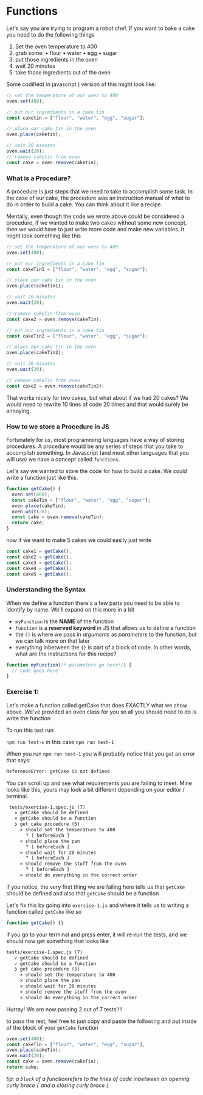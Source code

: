 # Functions

Let's say you are trying to program a robot chef. If you want to bake a cake you need to do the following things

1. Set the oven temperature to 400
2. grab some:
   • flour
   • water
   • egg
   • sugar
3. put those ingredients in the oven
4. wait 20 minutes
5. take those ingredients out of the oven

Some codified( in javascript ) version of this might look like:

```js
// set the temperature of our oven to 400
oven.set(400);

// put our ingredients in a cake tin
const caketin = ["flour", "water", "egg", "sugar"];

// place our cake tin in the oven
oven.place(caketin);

// wait 20 minutes
oven.wait(20);
// remove caketin from oven
const cake = oven.remove(caketin);
```

### What is a Procedure?

A procedure is just steps that we need to take to accomplish some task. In the case of our cake, the procedure was an instruction manual of what to do in order to build a cake. You can think about it like a recipe.

Mentally, even though the code we wrote above could be considered a procedure, if we wanted to make two cakes without some new concept, then we would have to just write more code and make new variables. It might look something like this

```js
// set the temperature of our oven to 400
oven.set(400);

// put our ingredients in a cake tin
const cakeTin1 = ["flour", "water", "egg", "sugar"];

// place our cake tin in the oven
oven.place(cakeTin1);

// wait 20 minutes
oven.wait(20);

// remove cakeTin from oven
const cake2 = oven.remove(cakeTin);

// put our ingredients in a cake tin
const cakeTin2 = ["flour", "water", "egg", "sugar"];

// place our cake tin in the oven
oven.place(cakeTin2);

// wait 20 minutes
oven.wait(20);

// remove cakeTin from oven
const cake2 = oven.remove(cakeTin2);
```

That works nicely for two cakes, but what about if we had 20 cakes? We would need to rewrite 10 lines of code 20 times and that would surely be annoying.

### How to we store a Procedure in JS

Fortunately for us, most programming languages have a way of storing procedures. A procedure would be any series of steps that you take to accomplish something. In Javascript (and most other languages that you will use) we have a concept called `functions`.

Let's say we wanted to store the code for how to build a cake. We could write a function just like this.

```js
function getCake() {
  oven.set(400);
  const cakeTin = ["flour", "water", "egg", "sugar"];
  oven.place(cakeTin);
  oven.wait(20);
  const cake = oven.remove(cakeTin);
  return cake;
}
```

now if we want to make 5 cakes we could easily just write

```js
const cake1 = getCake();
const cake2 = getCake();
const cake3 = getCake();
const cake4 = getCake();
const cake5 = getCake();
```

### Understanding the Syntax

When we define a function there's a few parts you need to be able to identify by name. We'll expand on this more in a bit

- `myFunction` is the **NAME** of the function
- `function` is a **reserved keyword** in JS that allows us to define a function
- the `()` is where we pass in _arguments_ as _parameters_ to the function, but we can talk more on that later
- everything inbetween the `{}` is part of a block of code. In other words, what are the instructions for this recipe?

```js
function myFunction(/* parameters go here*/) {
  // code goes here
}
```

### Exercise 1:

Let's make a function called getCake that does EXACTLY what we show above. We've provided an oven class for you so all you should need to do is write the function

To run this test run

`npm run test-x` in this case `npm run test-1`

When you run `npm run test-1` you will probably notice that you get an error that says:

```txt
ReferenceError: getCake is not defined
```

You can scroll up and see what requirements you are failing to meet. Mine looks like this, yours may look a bit different depending on your editor / terminal.

```txt
 tests/exercise-1.spec.js (7)
   × getCake should be defined
   × getCake should be a function
   ❯ get cake procedure (5)
     × should set the temperature to 400
       ⠙ [ beforeEach ]
     × should place the pan
       ⠙ [ beforeEach ]
     × should wait for 20 minutes
       ⠙ [ beforeEach ]
     × should remove the stuff from the oven
       ⠙ [ beforeEach ]
     × should do everything in the correct order
```

if you notice, the very first thing we are failing here tells us that `getCake` should be defined and also that `getCake` should be a function

Let's fix this by going into `exercise-1.js` and where it tells us to writing a function called `getCake` like so

```js
function getCake() {}
```

if you go to your terminal and press enter, it will re-run the tests, and we should now get something that looks like

```txt
tests/exercise-1.spec.js (7)
   ✓ getCake should be defined
   ✓ getCake should be a function
   ❯ get cake procedure (5)
     × should set the temperature to 400
     × should place the pan
     × should wait for 20 minutes
     × should remove the stuff from the oven
     × should do everything in the correct order
```

Hurray! We are now passing 2 out of 7 tests!!!!

to pass the rest, feel free to just copy and paste the following and put inside of the block of your `getCake` function

```js
oven.set(400);
const cakeTin = ["flour", "water", "egg", "sugar"];
oven.place(cakeTin);
oven.wait(20);
const cake = oven.remove(cakeTin);
return cake;
```

_tip: a `block` of a functionrefers to the lines of code inbetween an opening curly brace `{` and a closing curly brace `}`_

